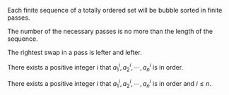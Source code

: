 
Each finite sequence of a totally ordered set will be bubble sorted in finite passes.

The number of the necessary passes is no more than the length of the sequence.

The rightest swap in a pass is lefter and lefter.

There exists a positive integer $i$ that $a^{i}_{1}, a^{i}_{2}, \cdots, a^{i}_{n}$ is in order.

There exists a positive integer $i$ that $a^{i}_{1}, a^{i}_{2}, \cdots, a^{i}_{n}$ is in order and $i \le n$.